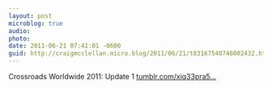 ```yaml
---
layout: post
microblog: true
audio: 
photo: 
date: 2011-06-21 07:41:01 -0600
guid: http://craigmcclellan.micro.blog/2011/06/21/t83167540746002432.html
---
```

Crossroads Worldwide 2011: Update 1 [tumblr.com/xiq33pra5...](http://tumblr.com/xiq33pra5g)
